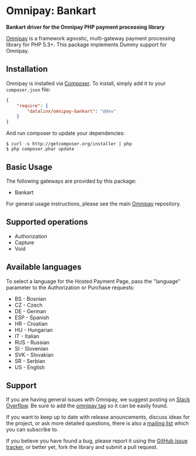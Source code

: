 # Omnipay: Bankart

**Bankart driver for the Omnipay PHP payment processing library**

[Omnipay](https://github.com/thephpleague/omnipay) is a framework agnostic, multi-gateway payment
processing library for PHP 5.3+. This package implements Dummy support for Omnipay.

## Installation

Omnipay is installed via [Composer](http://getcomposer.org/). To install, simply add it
to your `composer.json` file:

```json
{
    "require": {
        "datalinx/omnipay-bankart": "@dev"
    }
}
```

And run composer to update your dependencies:

    $ curl -s http://getcomposer.org/installer | php
    $ php composer.phar update

## Basic Usage

The following gateways are provided by this package:

* Bankart

For general usage instructions, please see the main [Omnipay](https://github.com/thephpleague/omnipay)
repository.

## Supported operations
* Authorization
* Capture
* Void

## Available languages
To select a language for the Hosted Payment Page, pass the "language" parameter to the Authorization or Purchase requests:

* BS - Bosnian
* CZ - Czech
* DE - German
* ESP - Spanish
* HR - Croatian
* HU - Hungarian
* IT - Italian
* RUS - Russian
* SI - Slovenian
* SVK - Slovakian
* SR - Serbian
* US - English

## Support

If you are having general issues with Omnipay, we suggest posting on
[Stack Overflow](http://stackoverflow.com/). Be sure to add the
[omnipay tag](http://stackoverflow.com/questions/tagged/omnipay) so it can be easily found.

If you want to keep up to date with release anouncements, discuss ideas for the project,
or ask more detailed questions, there is also a [mailing list](https://groups.google.com/forum/#!forum/omnipay) which
you can subscribe to.

If you believe you have found a bug, please report it using the [GitHub issue tracker](https://github.com/thephpleague/omnipay-dummy/issues),
or better yet, fork the library and submit a pull request.
